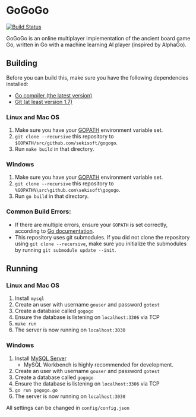 # GoGoGo
[![Build Status](https://travis-ci.org/sekisoft/gogogo.svg?branch=development)](https://travis-ci.org/sekisoft/gogogo)

GoGoGo is an online multiplayer implementation of the ancient board game Go, written in Go with a machine learning AI player (inspired by AlphaGo).

## Building
Before you can build this, make sure you have the following dependencies installed:
* [Go compiler (the latest version)](https://golang.org/doc/install)
* [Git (at least version 1.7)](https://git-scm.com/downloads)

### Linux and Mac OS
1. Make sure you have your [GOPATH](https://golang.org/doc/code.html) environment variable set.
2. `git clone --recursive` this repository to `$GOPATH/src/github.com/sekisoft/gogogo`.
3. Run `make build` in that directory.

### Windows
1. Make sure you have your [GOPATH](https://golang.org/doc/code.html) environment variable set.
2. `git clone --recursive` this repository to `%GOPATH%\src\github.com\sekisoft\gogogo`.
3. Run `go build` in that directory.

### Common Build Errors:
* If there are multiple errors, ensure your `GOPATH` is set correctly, according to [Go documentation](https://golang.org/doc/code.html).
* This repository uses git submodules. If you did not clone the repository using `git clone --recursive`, make sure you initialize the submodules by running `git submodule update --init`.

## Running

### Linux and Mac OS
1. Install `mysql`
2. Create an user with username `gouser` and password `gotest`
3. Create a database called `gogogo`
4. Ensure the database is listening on `localhost:3306` via TCP
5. `make run`
6. The server is now running on `localhost:3030`

### Windows
1. Install [MySQL Server](http://dev.mysql.com/downloads/windows/installer/5.7.html)
    * MySQL Workbench is highly recommended for development.
2. Create an user with username `gouser` and password `gotest`
3. Create a database called `gogogo`
4. Ensure the database is listening on `localhost:3306` via TCP
5. `go run gogogo.go`
6. The server is now running on `localhost:3030`

All settings can be changed in `config/config.json`
